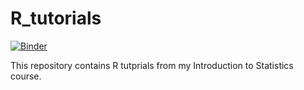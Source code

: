 # R_tutorials

[![Binder](https://mybinder.org/badge_logo.svg)](https://mybinder.org/v2/gh/SarahMarzi/R_tutorials/master)

This repository contains R tutprials from my Introduction to Statistics course.

